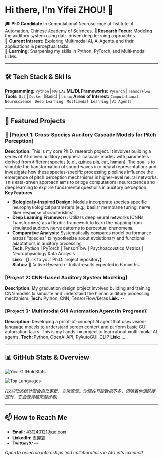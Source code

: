 # Hi there, I'm Yifei ZHOU! 👋

🎓 **PhD Candidate** in Computational Neuroscience at Institute of Automation, Chinese Academy of Sciences.
🔬 **Research Focus:** Modeling the auditory system using data-driven deep learning approaches.  
🤖 **Current Interest:** Exploring Multimodal AI, AI Agents, and their applications in perceptual tasks.  
🌱 **Learning:** Sharpening my skills in Python, PyTorch, and Multi-modal LLMs.

---

## 🛠️ Tech Stack & Skills
**Programming:** `Python` | `MATLAB` 
**ML/DL Frameworks:** `PyTorch` | `TensorFlow` 
**Tools:** `Git` | `Docker` (Basic) | `Linux` 
**Areas of Interest:** `Computational Neuroscience` | `Deep Learning` | `Multimodal Learning` | `AI Agents`

---

## 📂 Featured Projects


### 🧠 [Project 1: Cross-Species Auditory Cascade Models for Pitch Perception]
**Description:** This is my core Ph.D. research project. It involves building a series of AI-driven auditory peripheral cascade models with parameters derived from different species (e.g., guinea pig, cat, human). The goal is to simulate the transformation of sound waves into neural representations and investigate how these species-specific processing pipelines influence the emergence of pitch perception mechanisms in higher-level neural networks. This data-driven approach aims to bridge computational neuroscience and deep learning to explore fundamental questions in auditory perception.  
**Key Features:**
-   **Biologically-Inspired Design:** Models incorporate species-specific neurophysiological parameters (e.g., basilar membrane tuning, nerve fiber response characteristics).
-   **Deep Learning Framework:** Utilizes deep neural networks (CNNs, Transformers) as a flexible framework to learn the mapping from simulated auditory nerve patterns to perceptual phenomena.
-   **Comparative Analysis:** Systematically compares model performance across "species" to hypothesize about evolutionary and functional adaptations in auditory processing.  
**Tech:** Python | PyTorch | TensorFlow | Psychoacoustics Metrics | Neurophysiology Data Analysis  
**Link:** 【Link to your Ph.D. project repository】  
**Status:** 🔬 Active Research - Initial results expected in 6 months.  

### [Project 2: CNN-based Auditory System Modeling]
**Description:** My graduation design project involved building and training CNN models to simulate and understand the human auditory processing mechanism.
**Tech:** Python, CNN, TensorFlow/Keras
**Link:** --

### [Project 3: Multimodal GUI Automation Agent (In Progress)]
**Description:** Developing a proof-of-concept AI agent that uses vision-language models to understand screen content and perform basic GUI automation tasks. This is my hands-on project to learn about multi-modal AI agents.
**Tech:** Python, OpenAI API, PyAutoGUI, CLIP
**Link:** ...

---

## 📊 GitHub Stats & Overview

![Your GitHub Stats](https://github-readme-stats.vercel.app/api?username=rubberpone&show_icons=true&hide_border=true&theme=radical)

![Top Languages](https://github-readme-stats.vercel.app/api/top-langs/?username=rubberpone&layout=compact&hide_border=true&theme=radical)

*(这些动态统计图会自动更新，非常直观。你现在可能数据不多，但随着你活跃度提升，它会变得越来越好看)*

---

## 📫 How to Reach Me
- **Email:**  431240121@qq.com
- **LinkedIn:** [周羿霏](https://www.linkedin.com/in/%E7%BE%BF%E9%9C%8F-%E5%91%A8-319929385/)
- **Twitter/X:** --

*Open to research internships and collaborations in AI! Let's connect!*
